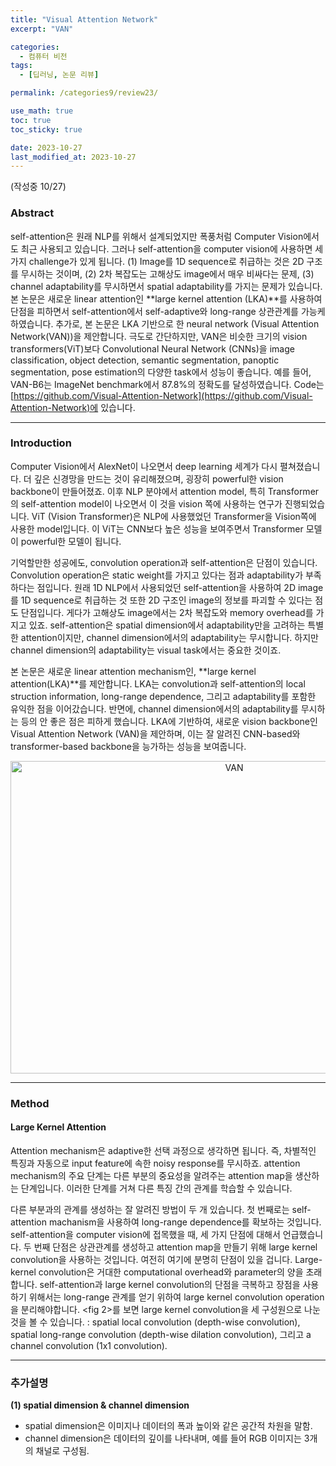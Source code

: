 ```yaml
---
title: "Visual Attention Network"
excerpt: "VAN"

categories:
  - 컴퓨터 비전
tags:
  - [딥러닝, 논문 리뷰]

permalink: /categories9/review23/

use_math: true
toc: true
toc_sticky: true

date: 2023-10-27
last_modified_at: 2023-10-27
---
```


(작성중 10/27)

### Abstract

self-attention은 원래 NLP를 위해서 설계되었지만 폭풍처럼 Computer Vision에서도 최근 사용되고 있습니다. 그러나 self-attention을 computer vision에 사용하면 세 가지 challenge가 있게 됩니다. (1) Image를 1D sequence로 취급하는 것은 2D 구조를 무시하는 것이며, (2) 2차 복잡도는 고해상도 image에서 매우 비싸다는 문제, (3) channel adaptability를 무시하면서 spatial adaptability를 가지는 문제가 있습니다. 본 논문은 새로운 linear attention인 **large kernel attention (LKA)**를 사용하여 단점을 피하면서 self-attention에서 self-adaptive와 long-range 상관관계를 가능케 하였습니다. 추가로, 본 논문은 LKA 기반으로 한 neural network (Visual Attention Network(VAN))을 제안합니다. 극도로 간단하지만, VAN은 비슷한 크기의 vision transformers(ViT)보다 Convolutional Neural Network (CNNs)을 image classification, object detection, semantic segmentation, panoptic segmentation, pose estimation의 다양한 task에서 성능이 좋습니다. 예를 들어, VAN-B6는 ImageNet benchmark에서 87.8%의 정확도를 달성하였습니다. Code는 [https://github.com/Visual-Attention-Network](https://github.com/Visual-Attention-Network)에 있습니다. 

---

### Introduction 

Computer Vision에서 AlexNet이 나오면서 deep learning 세계가 다시 펼쳐졌습니다. 더 깊은 신경망을 만드는 것이 유리해졌으며, 굉장히 powerful한 vision backbone이 만들어졌죠. 이후 NLP 분야에서 attention model, 특히 Transformer의 self-attention model이 나오면서 이 것을 vision 쪽에 사용하는 연구가 진행되었습니다. ViT (Vision Transformer)은 NLP에 사용했었던 Transformer을 Vision쪽에 사용한 model입니다. 이 ViT는 CNN보다 높은 성능을 보여주면서 Transformer 모델이 powerful한 모델이 됩니다. 

기억할만한 성공에도, convolution operation과 self-attention은 단점이 있습니다. Convolution operation은 static weight를 가지고 있다는 점과 adaptability가 부족하다는 점입니다. 원래 1D NLP에서 사용되었던 self-attention을 사용하여 2D image를 1D sequence로 취급하는 것 또한 2D 구조인 image의 정보를 파괴할 수 있다는 점도 단점입니다. 게다가 고해상도 image에서는 2차 복잡도와 memory overhead를 가지고 있죠. self-attention은 spatial dimension에서 adaptability만을 고려하는 특별한 attention이지만, channel dimension에서의 adaptability는 무시합니다. 하지만 channel dimension의 adaptability는 visual task에서는 중요한 것이죠. 

본 논문은 새로운 linear attention mechanism인, **large kernel attention(LKA)**를 제안합니다. LKA는 convolution과 self-attention의 local struction information, long-range dependence, 그리고 adaptability를 포함한 유익한 점을 이어갔습니다. 반면에, channel dimension에서의 adaptability를 무시하는 등의 안 좋은 점은 피하게 했습니다. LKA에 기반하여, 새로운 vision backbone인 Visual Attention Network (VAN)을 제안하며, 이는 잘 알려진 CNN-based와 transformer-based backbone을 능가하는 성능을 보여줍니다. 

<p align="center"><img src="../../assets/images/102701.png" width="700px" height="500px" title="VAN" alt="VAN" ><img></p>

---
 
### Method

#### Large Kernel Attention

Attention mechanism은 adaptive한 선택 과정으로 생각하면 됩니다. 즉, 차별적인 특징과 자동으로 input feature에 속한 noisy response를 무시하죠. attention mechanism의 주요 단계는 다른 부분의 중요성을 알려주는 attention map을 생산하는 단계입니다. 이러한 단계를 거쳐 다른 특징 간의 관계를 학습할 수 있습니다.

다른 부분과의 관계를 생성하는 잘 알려진 방법이 두 개 있습니다. 첫 번째로는 self-attention machanism을 사용하여 long-range dependence를 확보하는 것입니다. self-attention을 computer vision에 접목했을 때, 세 가지 단점에 대해서 언급했습니다. 두 번째 단점은 상관관계를 생성하고 attention map을 만들기 위해 large kernel convolution을 사용하는 것입니다. 여전히 여기에 분명히 단점이 있을 겁니다. Large-kernel convolution은 거대한 computational overhead와 parameter의 양을 초래합니다. self-attention과 large kernel convolution의 단점을 극복하고 장점을 사용하기 위해서는 long-range 관계를 얻기 위하여 large kernel convolution operation을 분리해야합니다. <fig 2>를 보면 large kernel convolution을 세 구성원으로 나눈 것을 볼 수 있습니다. : spatial local convolution (depth-wise convolution), spatial long-range convolution (depth-wise dilation convolution), 그리고 a channel convolution (1x1 convolution). 

---


### 추가설명

**(1) spatial dimension & channel dimension**

- spatial dimension은 이미지나 데이터의 폭과 높이와 같은 공간적 차원을 말함. 
- channel dimension은 데이터의 깊이를 나타내며, 예를 들어 RGB 이미지는 3개의 채널로 구성됨. 
